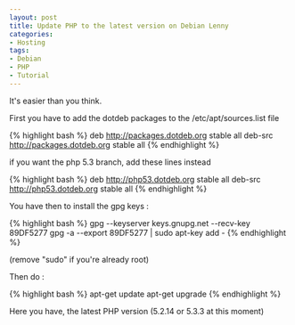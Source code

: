 ```yaml
---
layout: post
title: Update PHP to the latest version on Debian Lenny
categories:
- Hosting
tags:
- Debian
- PHP
- Tutorial
---
```

It's easier than you think.

First you have to add the dotdeb packages to the /etc/apt/sources.list file

{% highlight bash %}
deb http://packages.dotdeb.org stable all
deb-src http://packages.dotdeb.org stable all
{% endhighlight %}

if you want the php 5.3 branch, add these lines instead

{% highlight bash %}
deb http://php53.dotdeb.org stable all
deb-src http://php53.dotdeb.org stable all
{% endhighlight %}

You have then to install the gpg keys :

{% highlight bash %}
gpg --keyserver keys.gnupg.net --recv-key 89DF5277
gpg -a --export 89DF5277 | sudo apt-key add -
{% endhighlight %}

(remove "sudo" if you're already root)

Then do :

{% highlight bash %}
apt-get update
apt-get upgrade
{% endhighlight %}

Here you have, the latest PHP version (5.2.14 or 5.3.3 at this moment)
